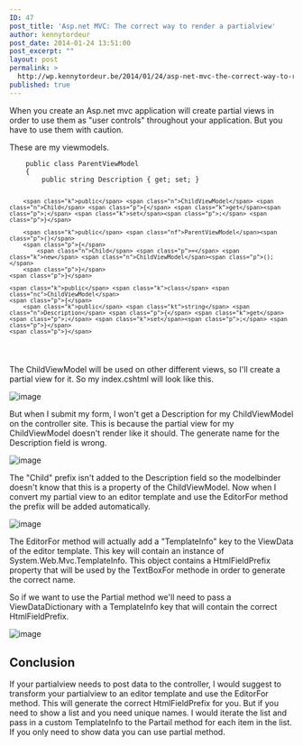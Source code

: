 ```yaml
---
ID: 47
post_title: 'Asp.net MVC: The correct way to render a partialview'
author: kennytordeur
post_date: 2014-01-24 13:51:00
post_excerpt: ""
layout: post
permalink: >
  http://wp.kennytordeur.be/2014/01/24/asp-net-mvc-the-correct-way-to-render-a-partialview-2/
published: true
---
```

When you create an Asp.net mvc application will create partial views in order to use them as &quot;user controls&quot; throughout your application. But you have to use them with caution.

These are my viewmodels.

<div class="highlight"><pre><code class="language-csharp" data-lang="csharp">    <span class="k">public</span> <span class="k">class</span> <span class="nc">ParentViewModel</span>
    <span class="p">{</span>
        <span class="k">public</span> <span class="kt">string</span> <span class="n">Description</span> <span class="p">{</span> <span class="k">get</span><span class="p">;</span> <span class="k">set</span><span class="p">;</span> <span class="p">}</span>

        <span class="k">public</span> <span class="n">ChildViewModel</span> <span class="n">Child</span> <span class="p">{</span> <span class="k">get</span><span class="p">;</span> <span class="k">set</span><span class="p">;</span> <span class="p">}</span>

        <span class="k">public</span> <span class="nf">ParentViewModel</span><span class="p">()</span>
        <span class="p">{</span>
            <span class="n">Child</span> <span class="p">=</span> <span class="k">new</span> <span class="n">ChildViewModel</span><span class="p">();</span>
        <span class="p">}</span>
    <span class="p">}</span>

    <span class="k">public</span> <span class="k">class</span> <span class="nc">ChildViewModel</span>
    <span class="p">{</span>
        <span class="k">public</span> <span class="kt">string</span> <span class="n">Description</span> <span class="p">{</span> <span class="k">get</span><span class="p">;</span> <span class="k">set</span><span class="p">;</span> <span class="p">}</span>
    <span class="p">}</span>
</code></pre></div>

The ChildViewModel will be used on other different views, so I&#39;ll create a partial view for it. So my index.cshtml will look like this.

<img src="http://blog.kennytordeur.be/images/2014-01-24-aspnet-mvc-the-correct-way-to-render-a-partialview/image.png" alt="image">

But when I submit my form, I won&#39;t get a Description for my ChildViewModel on the controller site. This is because the partial view for my ChildViewModel doesn&#39;t render like it should. The generate name for the Description field is wrong.

<img src="http://blog.kennytordeur.be/images/2014-01-24-aspnet-mvc-the-correct-way-to-render-a-partialview/image_1.png" alt="image">

The &quot;Child&quot; prefix isn&#39;t added to the Description field so the modelbinder doesn&#39;t know that this is a property of the ChildViewModel.
Now when I convert my partial view to an editor template and use the EditorFor method the prefix will be added automatically.

<img src="http://blog.kennytordeur.be/images/2014-01-24-aspnet-mvc-the-correct-way-to-render-a-partialview/image_2.png" alt="image">

The EditorFor method will actually add a &quot;TemplateInfo&quot; key to the ViewData of the editor template. This key will contain an instance of System.Web.Mvc.TemplateInfo. This object contains a HtmlFieldPrefix property that will be used by the TextBoxFor methode in order to generate the correct name.

So if we want to use the Partial method we&#39;ll need to pass a ViewDataDictionary with a TemplateInfo key that will contain the correct HtmlFieldPrefix.

<img src="http://blog.kennytordeur.be/images/2014-01-24-aspnet-mvc-the-correct-way-to-render-a-partialview/image_4.png" alt="image">

<h2>Conclusion</h2>

If your partialview needs to post data to the controller, I would suggest to transform your partialview to an editor template and use the EditorFor method. This will generate the correct HtmlFieldPrefix for you. But if you need to show a list and you need unique names. I would iterate the list and pass in a custom TemplateInfo to the Partail method for each item in the list. If you only need to show data you can use partial method.